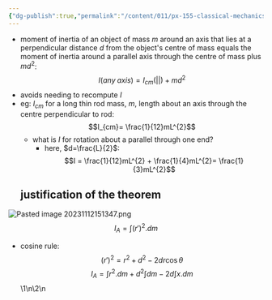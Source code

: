 ```yaml
---
{"dg-publish":true,"permalink":"/content/011/px-155-classical-mechanics-and-special-relativity/classical-mechanics/px-155-e-circular-motion-rotation-of-bodies/px-155-e14-parallel-axis-theorem/","noteIcon":"1","created":"2025-08-27T13:14:08.845+01:00","updated":"2024-11-26T19:57:20.000+00:00"}
---
```


- moment of inertia of an object of mass $m$ around an axis that lies at a perpendicular distance $d$ from the object's centre of mass equals the moment of inertia around a parallel axis through the centre of mass plus $md^{2}$:
$$I(any \; axis) = I_{cm}(||)+md^{2}$$
- avoids needing to recompute $I$
- eg: $I_{cm}$ for a long thin rod mass, $m$, length about an axis through the centre perpendicular to rod:
$$I_{cm}= \frac{1}{12}mL^{2}$$
	- what is $I$ for rotation about a parallel through one end? 
		- here,  $d=\frac{L}{2}$:
$$I = \frac{1}{12}mL^{2} + \frac{1}{4}mL^{2}= \frac{1}{3}mL^{2}$$
  ## justification of the theorem
![Pasted image 20231112151347.png](/img/user/pics/Pasted%20image%2020231112151347.png)
$$I_{A}= \int (r')^{2}.dm$$
- cosine rule:
$$(r')^{2}=r^{2} + d^{2} - 2dr\cos\theta$$
$$I_{A}= \int r^{2}.dm + d^{2}\int dm - 2d\int x.dm$$
\1\n\2\n